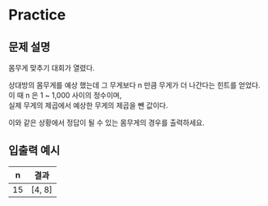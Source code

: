 Practice
===

문제 설명
---

몸무게 맞추기 대회가 열렸다.  

상대방의 몸무게를 예상 했는데 그 무게보다 n 만큼 무게가 더 나간다는 힌트를 얻었다.  
이 때 n 은 1 ~ 1,000 사이의 정수이며,  
실제 무게의 제곱에서 예상한 무게의 제곱을 뺀 값이다.  

이와 같은 상황에서 정답이 될 수 있는 몸무게의 경우를 출력하세요.


입출력 예시
---
| n   | 결과      |
|-----|---------|
| 15  | [4, 8]  |
